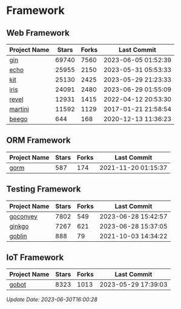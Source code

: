 # Framework

## Web Framework
| Project Name | Stars | Forks | Last Commit |
| ------------ | ----- | ----- | ----------- |
| [gin](https://github.com/gin-gonic/gin) | 69740 | 7560 | 2023-06-05 01:52:39 |
| [echo](https://github.com/labstack/echo) | 25955 | 2150 | 2023-05-31 05:53:33 |
| [kit](https://github.com/go-kit/kit) | 25130 | 2425 | 2023-05-29 21:23:33 |
| [iris](https://github.com/kataras/iris) | 24091 | 2480 | 2023-06-29 01:55:09 |
| [revel](https://github.com/revel/revel) | 12931 | 1415 | 2022-04-12 20:53:30 |
| [martini](https://github.com/go-martini/martini) | 11592 | 1129 | 2017-01-21 21:58:54 |
| [beego](https://github.com/astaxie/beego) | 644 | 168 | 2020-12-13 11:36:23 |

## ORM Framework
| Project Name | Stars | Forks | Last Commit |
| ------------ | ----- | ----- | ----------- |
| [gorm](https://github.com/jinzhu/gorm) | 587 | 174 | 2021-11-20 01:15:37 |

## Testing Framework
| Project Name | Stars | Forks | Last Commit |
| ------------ | ----- | ----- | ----------- |
| [goconvey](https://github.com/smartystreets/goconvey) | 7802 | 549 | 2023-06-28 15:42:57 |
| [ginkgo](https://github.com/onsi/ginkgo) | 7267 | 621 | 2023-06-28 15:37:05 |
| [goblin](https://github.com/franela/goblin) | 888 | 79 | 2021-10-03 14:34:22 |

## IoT Framework
| Project Name | Stars | Forks | Last Commit |
| ------------ | ----- | ----- | ----------- |
| [gobot](https://github.com/hybridgroup/gobot) | 8323 | 1013 | 2023-05-29 17:39:03 |

*Update Date: 2023-06-30T16:00:28*